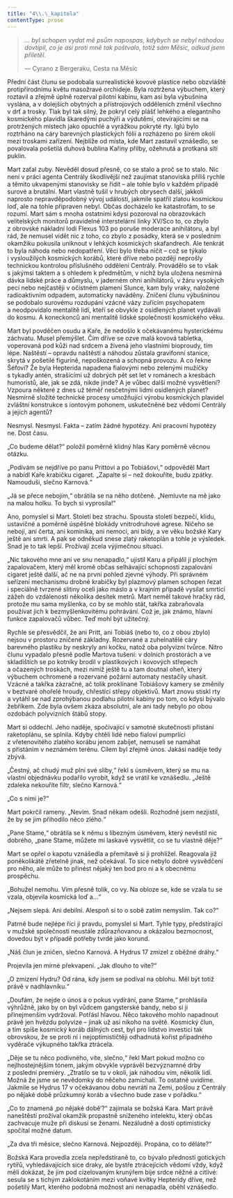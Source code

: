 ```yaml
---
title: "4\\.\_kapitola"
contentType: prose
---
```


<section>

> _… byl schopen vydat mě psům napospas, kdybych se nebyl náhodou dovtípil, co je asi proti mně tak poštvalo, totiž sám Měsíc, odkud jsem přiletěl._
>
> — Cyrano z Bergeraku, Cesta na Měsíc

Přední část člunu se podobala surrealistické kovové plastice nebo obzvláště protipřírodnímu květu masožravé orchideje. Byla roztržena výbuchem, který roztavil a zřejmě úplně rozerval pilotní kabinu, kam asi byla výbušnina vyslána, a v dolejších obytných a přístrojových odděleních změnil všechno v drť a trosky. Tlak byl tak silný, že pokryl celý plášť lehkého a elegantního kosmického plavidla škaredými puchýři a výdutěmi, otevírajícími se na protržených místech jako opuchlé a vyrážkou pokryté rty. Iglú bylo roztrháno na cáry barevných plastických fólií a rozházeno po širém okolí mezi troskami zařízení. Nejblíže od místa, kde Mart zastavil vznášedlo, se povalovala pošetilá duhová bublina Kařiny přilby, ožehnutá a protkaná sítí puklin.

Mart zaťal zuby. Nevěděl dosud přesně, co se stalo a proč se to stalo. Nic není v práci agenta Centrály škodlivější než zaujímat stanoviska příliš rychle a těmito ukvapenými stanovisky se řídit – ale tohle bylo v každém případě surové a brutální. Mart vlastně tušil v hrubých obrysech další, jakkoli naprosto nepravděpodobný vývoj událostí, jakmile spatřil zlatou kosmickou loď, ale na tohle připraven nebyl. Občas docházelo ke katastrofám, to se rozumí. Mart sám s mnoha ostatními kdysi pozoroval na obrazovkách velitelských monitorů pravidelné interstelární linky XV/Sco to, co zbylo z obrovské nákladní lodi Flexus 103 po poruše moderace anihilátoru, a byl rád, že nemusel vidět nic z toho, co zbylo z posádky, která se v posledním okamžiku pokusila uniknout v lehkých kosmických skafandrech. Ale tenkrát to byla náhoda nebo nedopatření. Věci bylo třeba ničit – což se týkalo i vysloužilých kosmických korábů, které dříve nebo později neprošly technickou kontrolou příslušného oddělení Centrály. Provádělo se to však s jakýmsi taktem a s ohledem k předmětům, v nichž byla uložena nesmírná dávka lidské práce a důmyslu, v jaderném ohni anihilátorů, v žáru vysokých pecí nebo nejčastěji v očistném plameni Slunce, kam byly vraky, naložené radioaktivním odpadem, automaticky naváděny. Zničení člunu výbušninou se podobalo surovému rozdupání vzácné vázy zuřícím psychopatem a neodpovídalo mentalitě lidí, kteří se obvykle z osídlených planet vydávali do kosmu. A koneckonců ani mentalitě lidské společnosti kosmického věku.

Mart byl povděčen osudu a Kaře, že nedošlo k očekávanému hysterickému záchvatu. Musel přemýšlet. Čím dříve se ozve malá kovová tabletka, voperovaná pod kůži nad srdcem a živená jeho vlastními bioproudy, tím lépe. Naštěstí – opravdu naštěstí a náhodou zůstala gravifonní stanice, skrytá v pošetilé figuríně, nepoškozená a schopná provozu. A co řekne Šéfovi? Že byla Hepterida napadena fialovými nebo zelenými mužíčky s tykadly antén, strašícími už dobrých pět set let v románech a kresbách humoristů, ale, jak se zdá, nikde jinde? A je vůbec další možné vysvětlení? Vzpoura některé z dnes už téměř nesčetnými lidmi osídlených planet? Nesmírně složité technické procesy umožňující výrobu kosmických plavidel zvláštní konstrukce s iontovým pohonem, uskutečněné bez vědomí Centrály a jejích agentů?

Nesmysl. Nesmysl. Fakta – zatím žádné hypotézy. Ani pracovní hypotézy ne. Dost času.

„Co budeme dělat?“ položil poměrně klidný hlas Kary poměrně věcnou otázku.

„Podívám se nejdříve po panu Prittovi a po Tobiášovi,“ odpověděl Mart a nabídl Kaře krabičku cigaret. „Zapalte si – než dokouříte, budu zpátky. Namouduši, slečno Karnová.“

„Já se přece nebojím,“ obrátila se na něho dotčeně. „Nemluvte na mě jako na malou holku. To bych si vyprosila!“

Ano, pomyslel si Mart. Století bez strachu. Spousta století bezpečí, klidu, ustavičné a poměrně úspěšné blokády vnitrodruhové agrese. Ničeho se nebojí, ani čerta, ani kominíka, ani nemoci, ani bídy, a ve věku božské Kary ještě ani smrti. A pak se odněkud snese zlatý raketoplán a tohle je výsledek. Snad je to tak lepší. Prožívají zcela výjimečnou situaci.

„Nic takového mne ani ve snu nenapadlo,“ ujistil Karu a připálil jí plochým zapalovačem, který měl kromě občas selhávající schopnosti zapalování cigaret ještě další, ač ne na první pohled zjevné výhody. Při správném seřízení mechanismu drobné krabičky byl plazmový plamen schopen řezat i speciálně tvrzené slitiny oceli jako máslo a v krajním případě vysílat smrtící zážeh do vzdálenosti několika desítek metrů. Mart neměl takové hračky rád, protože mu sama myšlenka, co by se mohlo stát, takřka zabraňovala používat jich k bezmyšlenkovitému pohrávání. Což je, jak známo, hlavní funkce zapalovačů vůbec. Teď mohl být užitečný.

Rychle se přesvědčil, že ani Pritt, ani Tobiáš (nebo to, co z obou zbylo) nejsou v prostoru zničené základny. Rozervané a zuhelnatělé cáry barevného plastiku by neskryly ani kočku, natož oba polyvizní tvůrce. Nitro člunu vypadalo přesně podle Martova tušení: v dolních prostorách a ve skladištích se po kotníky brodil v plastikových i kovových střepech a očazených troskách, mezi nimiž ještě tu a tam doutnal oheň, který výbuchem ochromené a rozervané požární automaty nestačily uhasit. Vzácné a takřka zázračné, ač tolik proklínané Tobiášovy kamery se změnily v beztvaré ohořelé hroudy, chřestící střepy objektivů. Mart znovu stiskl rty a vytáhl se nad zprohýbanou podlahu pilotní kabiny po tom, co kdysi bývalo žebříkem. Zde byla ovšem zkáza absolutní, ale ani tady nebylo po obou ozdobách polyvizních štábů stopy.

Mart si oddechl. Jeho naděje, spočívající v samotné skutečnosti přistání raketoplánu, se splnila. Kdyby chtěli lidé nebo fialoví pumprlíci z vřetenovitého zlatého korábu jenom zabíjet, nemuseli se namáhat s přistáním v neznámém terénu. Cílem byl zřejmě únos. Jakási naděje tedy zbývá.

„Čestný, ač chudý muž plní své sliby,“ řekl s úsměvem, který se mu na vlastní objednávku podařilo vyrobit, když se vrátil ke vznášedlu. „Ještě zdaleka nekouříte filtr, slečno Karnová.“

„Co s nimi je?“

Mart pokrčil rameny. „Nevím. Snad někam odešli. Rozhodně jsem nezjistil, že by se jim přihodilo něco zlého.“

„Pane Stame,“ obrátila se k němu s líbezným úsměvem, který nevěstil nic dobrého, „pane Stame, můžete mi laskavě vysvětlit, co se tu vlastně děje?“

Mart se opřel o kapotu vznášedla a přemítavě si ji prohlížel. Reagovala již poněkolikáté zřetelně jinak, než očekával. To sice nebylo dobré vysvědčení pro něho, ale může to přinést nějaký ten bod pro ni a k obecnému prospěchu.

„Bohužel nemohu. Vím přesně tolik, co vy. Na obloze se, kde se vzala tu se vzala, objevila kosmická loď a…“

„Nejsem slepá. Ani debilní. Alespoň si to o sobě zatím nemyslím. Tak co?“

Patrně bude nejlépe říci jí pravdu, pomyslel si Mart. Tyhle typy, předstírající v mužské společnosti neustále zdůrazňovanou a okázalou bezmocnost, dovedou být v případě potřeby tvrdé jako korund.

„Náš člun je zničen, slečno Karnová. A Hydrus 17 zmizel z oběžné dráhy.“

Projevila jen mírné překvapení. „Jak dlouho to víte?“

„O zmizení Hydru? Od rána, kdy jsem se podíval na oblohu. Měl být totiž právě v nadhlavníku.“

„Doufám, že nejde o únos a o pokus vydírání, pane Stame,“ prohlásila výhrůžně, jako by on byl vůdcem gangsterské bandy, nebo si ji přinejmenším vydržoval. Potřásl hlavou. Něco takového mohlo napadnout právě jen hvězdu polyvize – jinak už asi nikoho na světě. Kosmický člun, a tím spíše kosmický koráb dálných cest, byl pro lidstvo investicí tak obrovskou, že se proti ní i nejoptimističtěji odhadnutá kořist případného vyděrače výkupného takřka ztrácela.

„Děje se tu něco podivného, víte, slečno,“ řekl Mart pokud možno co nejlhostejnějším tónem, jakým obvykle vyprávěl bezvýznamné drby z poslední premiéry. „Ztratilo se tu v okolí, jak náhodou vím, několik lidí. Možná že jsme se nevědomky do něčeho zamíchali. To ostatně uvidíme. Jakmile se Hydrus 17 v očekávanou dobu nevrátí na Zemi, pošlou z Centrály po nějaké době průzkumný koráb a všechno bude zase v pořádku.“

„Co to znamená ‚po nějaké době‘?“ zajímala se božská Kara. Mart právě naneštěstí prožíval okamžik propastně sníženého intelektu, který občas zachvacuje muže při diskusi se ženami. Nezáludně a dosti optimisticky spočítal možné datum.

„Za dva tři měsíce, slečno Karnová. Nejpozději. Propána, co to děláte?“

Božská Kara provedla zcela nepředstíraně to, co bývalo předností gotických rytířů, vyhledávajících sice draky, ale bystře ztrácejících vědomí vždy, když měli dokázat, že jim pod cizelovaným krunýřem bije srdce něžné a citlivé: sesula se s tichým zaklokotáním mezi voňavé kvítky Hepteridy dříve, než pošetilý Mart, kterého podobná možnost ani nenapadla, oběhl vznášedlo.

</section>

